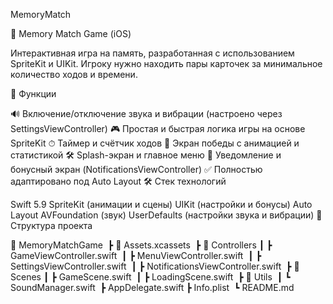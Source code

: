 MemoryMatch

🧠 Memory Match Game (iOS)

Интерактивная игра на память, разработанная с использованием SpriteKit и UIKit. Игроку нужно находить пары карточек за минимальное количество ходов и времени.

🚀 Функции

🔊 Включение/отключение звука и вибрации (настроено через SettingsViewController)
🎮 Простая и быстрая логика игры на основе SpriteKit
⏱ Таймер и счётчик ходов
🎉 Экран победы с анимацией и статистикой
🛠 Splash-экран и главное меню
📩 Уведомление и бонусный экран (NotificationsViewController)
✅ Полностью адаптировано под Auto Layout
🛠 Стек технологий

Swift 5.9
SpriteKit (анимации и сцены)
UIKit (настройки и бонусы)
Auto Layout
AVFoundation (звук)
UserDefaults (настройки звука и вибрации)
🧩 Структура проекта

📁 MemoryMatchGame  
┣ 📂 Assets.xcassets  
┣ 📂 Controllers 
┃ ┣ GameViewController.swift  
┃ ┣ MenuViewController.swift  
┃ ┣ SettingsViewController.swift  
┃ ┣ NotificationsViewController.swift  
┣ 📂 Scenes 
┃ ┣ GameScene.swift  
┃ ┣ LoadingScene.swift  
┣ 📂 Utils  
┃ ┗ SoundManager.swift  
┣ AppDelegate.swift 
┣ Info.plist  
┗ README.md
